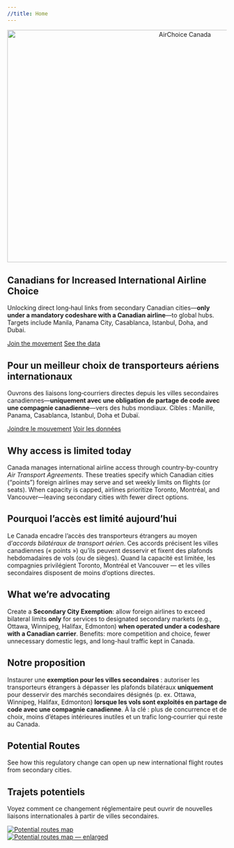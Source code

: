 ```yaml
---
//title: Home
---
```

<section class="hero">
  <div style="text-align:center; margin:0 0 1rem;">
    <picture>
      <source srcset="{{ '/assets/img/airchoice-logo.avif' | relative_url }}" type="image/avif">
      <source srcset="{{ '/assets/img/airchoice-logo.png'  | relative_url }}" type="image/png">
      <img
        class="brand-logo"
        src="{{ '/assets/img/airchoice-logo.png' | relative_url }}"
        alt="AirChoice Canada"
        width="800" height="534"
        decoding="async" fetchpriority="high">
    </picture>
  </div>

  <div class="lang-en">
    <h1>Canadians for Increased International Airline Choice</h1>
    <p>Unlocking direct long‑haul links from secondary Canadian cities—<strong>only under a mandatory codeshare with a Canadian airline</strong>—to global hubs. Targets include Manila, Panama City, Casablanca, Istanbul, Doha, and Dubai.</p>
    <div class="cta">
      <a class="btn primary" href="{{ '/get-involved/' | relative_url }}">Join the movement</a>
      <a class="btn" href="{{ '/data-research/' | relative_url }}">See the data</a>
    </div>
  </div>
  <div class="lang-fr">
    <h1>Pour un meilleur choix de transporteurs aériens internationaux</h1>
    <p>Ouvrons des liaisons long‑courriers directes depuis les villes secondaires canadiennes—<strong>uniquement avec une obligation de partage de code avec une compagnie canadienne</strong>—vers des hubs mondiaux. Cibles : Manille, Panama, Casablanca, Istanbul, Doha et Dubaï.</p>
    <div class="cta">
      <a class="btn primary" href="{{ '/get-involved/' | relative_url }}">Joindre le mouvement</a>
      <a class="btn" href="{{ '/data-research/' | relative_url }}">Voir les données</a>
    </div>
  </div>
</section>

<section class="section">
  <div class="lang-en">
    <h2>Why access is limited today</h2>
    <p>Canada manages international airline access through country-by-country <em>Air Transport Agreements</em>. These treaties specify which Canadian cities (“points”) foreign airlines may serve and set weekly limits on flights (or seats). When capacity is capped, airlines prioritize Toronto, Montréal, and Vancouver—leaving secondary cities with fewer direct options.</p>
  </div>
  <div class="lang-fr">
    <h2>Pourquoi l’accès est limité aujourd’hui</h2>
    <p>Le Canada encadre l’accès des transporteurs étrangers au moyen d’<em>accords bilatéraux de transport aérien</em>. Ces accords précisent les villes canadiennes (« points ») qu’ils peuvent desservir et fixent des plafonds hebdomadaires de vols (ou de sièges). Quand la capacité est limitée, les compagnies privilégient Toronto, Montréal et Vancouver — et les villes secondaires disposent de moins d’options directes.</p>
  </div>
</section>

<section class="section">
  <div class="lang-en">
    <h2>What we’re advocating</h2>
    <p>Create a <strong>Secondary City Exemption</strong>: allow foreign airlines to exceed bilateral limits <strong>only</strong> for services to designated secondary markets (e.g., Ottawa, Winnipeg, Halifax, Edmonton) <strong>when operated under a codeshare with a Canadian carrier</strong>. Benefits: more competition and choice, fewer unnecessary domestic legs, and long-haul traffic kept in Canada.</p>
  </div>
  <div class="lang-fr">
    <h2>Notre proposition</h2>
    <p>Instaurer une <strong>exemption pour les villes secondaires</strong> : autoriser les transporteurs étrangers à dépasser les plafonds bilatéraux <strong>uniquement</strong> pour desservir des marchés secondaires désignés (p. ex. Ottawa, Winnipeg, Halifax, Edmonton) <strong>lorsque les vols sont exploités en partage de code avec une compagnie canadienne</strong>. À la clé : plus de concurrence et de choix, moins d’étapes intérieures inutiles et un trafic long‑courrier qui reste au Canada.</p>
  </div>
</section>
<section class="section" id="potential-routes">
  <div class="lang-en">
    <h2>Potential Routes</h2>
    <p>See how this regulatory change can open up new international flight routes from secondary cities.</p>
  </div>
  <div class="lang-fr">
    <h2>Trajets potentiels</h2>
    <p>Voyez comment ce changement réglementaire peut ouvrir de nouvelles liaisons internationales à partir de villes secondaires.</p>
  </div>

  <div class="map-wrap">
    <!-- clickable preview -->
    <a href="#map-modal" class="map-zoom" aria-label="Enlarge route map">
      <picture>
        <source srcset="{{ '/assets/img/route-map.avif' | relative_url }}" type="image/avif">
        <source srcset="{{ '/assets/img/route-map.png'  | relative_url }}" type="image/png">
        <img
          class="route-map"
          src="{{ '/assets/img/route-map.png' | relative_url }}"
          alt="Potential routes map"
          loading="lazy" decoding="async">
      </picture>
    </a>
  </div>

  <!-- full-screen lightbox (tap/click anywhere to close) -->
  <a id="map-modal" class="lightbox" href="#" aria-modal="true" role="dialog">
    <picture>
      <source srcset="{{ '/assets/img/route-map.avif' | relative_url }}" type="image/avif">
      <img src="{{ '/assets/img/route-map.png' | relative_url }}" alt="Potential routes map — enlarged">
    </picture>
  </a>
</section>